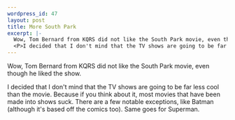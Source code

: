 ```yaml
--- 
wordpress_id: 47
layout: post
title: More South Park
excerpt: |-
  Wow, Tom Bernard from KQRS did not like the South Park movie, even though he liked the show. 
  <P>I decided that I don't mind that the TV shows are going to be far less cool than the movie.  Because if you think about it, most movies that have been made into shows suck.  There are a few notable exceptions, like Batman (although it's based off the comics too).  Same goes for Superman.
---
```

Wow, Tom Bernard from KQRS did not like the South Park movie, even though he liked the show. 
<P>I decided that I don't mind that the TV shows are going to be far less cool than the movie.  Because if you think about it, most movies that have been made into shows suck.  There are a few notable exceptions, like Batman (although it's based off the comics too).  Same goes for Superman.
